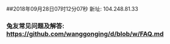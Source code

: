 ##2018年09月28日07时12分07秒 新址: 104.248.81.33
### 兔友常见问题及解答: https://github.com/wanggonging/d/blob/w/FAQ.md
